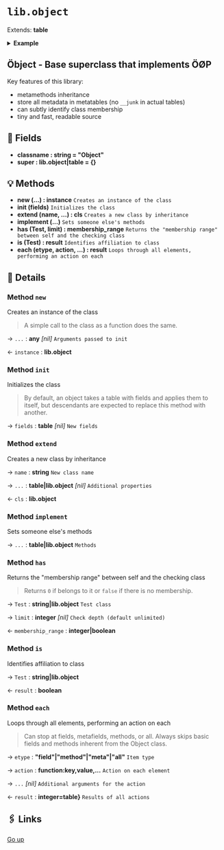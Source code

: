 # `lib.object`

Extends: **table**

<details><summary><b>Example</b></summary>

```lua
local Object = require 'lib.object'

local Point = Object:extend 'Point'

Point.scale = 2 -- Class field!

function Point:init(x, y)
  self.x = x or 0
  self.y = y or 0
end

function Point:resize()
  self.x = self.x * self.scale
  self.y = self.y * self.scale
end

function Point.__call()
  return 'called'
end

local Rectangle = Point:extend 'Rectangle'

function Rectangle:resize()
  Rectangle.super.resize(self) -- Extend Point's `resize()`.
  self.w = self.w * self.scale
  self.h = self.h * self.scale
end

function Rectangle:init(x, y, w, h)
  Rectangle.super.init(self, x, y) -- Initialize Point first!
  self.w = w or 0
  self.h = h or 0
end

function Rectangle:__index(key)
  if key == 'width' then return self.w end
  if key == 'height' then return self.h end
end

function Rectangle:__newindex(key, value)
  if key == 'width' then self.w = value
    elseif key == 'height' then self.h = value
  end
end

local rect = Rectangle:new(2, 4, 6, 8)

assert(rect.w == 6)
assert(rect:is(Rectangle))
assert(rect:is 'Rectangle')
assert(not rect:is(Point))
assert(rect:has 'Point' == 1)
assert(Rectangle:has(Object) == 2)
assert(rect() == 'called')

rect.width = 666
assert(rect.w == 666)
assert(rect.height == 8)

for _, t in ipairs({'field', 'method', 'meta'}) do
  rect:each(t, function(k, v) print(t, k, v) end)
end
```

</details>

## Öbject - Base superclass that implements ÖØP

Key features of this library:

+ metamethods inheritance
+ store all metadata in metatables (no `__junk` in actual tables)
+ can subtly identify class membership
+ tiny and fast, readable source

## 📜 Fields

+ **classname : string = "Object"**
+ **super : lib.object|table = {}**

## 💡 Methods

+ **new (...) : instance**
  `Creates an instance of the class`
+ **init (fields)**
  `Initializes the class`
+ **extend (name, ...) : cls**
  `Creates a new class by inheritance`
+ **implement (...)**
  `Sets someone else's methods`
+ **has (Test, limit) : membership_range**
  `Returns the "membership range" between self and the checking class`
+ **is (Test) : result**
  `Identifies affiliation to class`
+ **each (etype, action, ...) : result**
  `Loops through all elements, performing an action on each`

## 🧩 Details

### Method `new`

Creates an instance of the class

> A simple call to the class as a function does the same.

→ `...` : **any** _[nil]_
`Arguments passed to init`

← `instance` : **lib.object**

### Method `init`

Initializes the class

> By default, an object takes a table with fields and applies them to itself,
> but descendants are expected to replace this method with another.

→ `fields` : **table** _[nil]_
`New fields`

### Method `extend`

Creates a new class by inheritance

→ `name` : **string**
`New class name`

→ `...` : **table|lib.object** _[nil]_
`Additional properties`

← `cls` : **lib.object**

### Method `implement`

Sets someone else's methods

→ `...` : **table|lib.object**
`Methods`

### Method `has`

Returns the "membership range" between self and the checking class

> Returns `0` if belongs to it or `false` if there is no membership.

→ `Test` : **string|lib.object**
`Test class`

→ `limit` : **integer** _[nil]_
`Check depth (default unlimited)`

← `membership_range` : **integer|boolean**

### Method `is`

Identifies affiliation to class

→ `Test` : **string|lib.object**

← `result` : **boolean**

### Method `each`

Loops through all elements, performing an action on each

> Can stop at fields, metafields, methods, or all.
> Always skips basic fields and methods inherent from the Object class.

→ `etype` : **"field"|"method"|"meta"|"all"**
`Item type`

→ `action` : **function:key,value,...**
`Action on each element`

→ `...` _[nil]_
`Additional arguments for the action`

← `result` : **integer=table}**
`Results of all actions`

## 🖇️ Links

[Go up](..)
